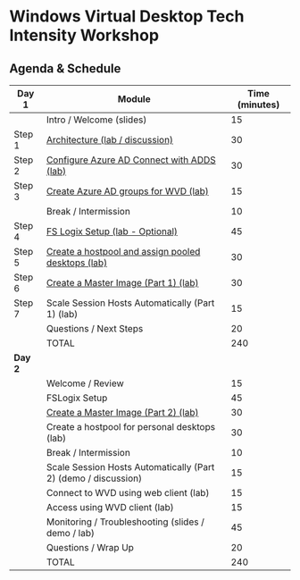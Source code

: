# Windows Virtual Desktop Tech Intensity Workshop


## Agenda & Schedule

| Day 1     | Module                                                       | Time (minutes) |
| --------- | ------------------------------------------------------------ | -------------- |
|           | Intro / Welcome (slides)                                     | 15             |
| Step 1    | [Architecture (lab / discussion)](1%20-%20Deploying%20Azure%20Infrastructure%20and%20AD%20DS.md)                          | 30             |
| Step 2    | [Configure Azure AD Connect with ADDS (lab)](2%20-%20Configuring%20Azure%20AD%20Connect%20with%20AD%20DS.md) | 30             |
| Step 3    | [Create Azure AD groups for WVD (lab)](3%20-%20Create%20Azure%20AD%20groups%20for%20WVD.md) | 15             |
|           | Break / Intermission                                         | 10             |
| Step 4    | [FS Logix Setup (lab - Optional)](4%20-%20FSLogix%20Setup.md)                              | 45             |
| Step 5    | [Create a hostpool and assign pooled desktops (lab)](5%20-%20Create%20a%20host%20pool%20and%20assign%20pooled%20remote%20apps.md) | 30             |
| Step 6    | [Create a Master Image (Part 1) (lab)](6%20-%20Create%20a%20master%20image%20for%20WVD%20Part%201.md) | 30             |
| Step 7    | Scale Session Hosts Automatically (Part 1) (lab)             | 15             |
|           | Questions / Next Steps                                       | 20             |
|           | TOTAL                                                        | 240            |
| **Day 2** |                                                              |                |
|           | Welcome / Review                                             | 15             |
|           | FSLogix Setup                                                | 45             |
|           | [Create a Master Image (Part 2) (lab)](8%20-%20Create%20a%20master%20image%20for%20WVD%20Part%202.md) | 30             |
|           | Create a hostpool for personal desktops (lab)                | 30             |
|           | Break / Intermission                                         | 10             |
|           | Scale Session Hosts Automatically (Part 2) (demo / discussion) | 15             |
|           | Connect to WVD using web client (lab)                        | 15             |
|           | Access using WVD client (lab)                                | 15             |
|           | Monitoring / Troubleshooting (slides / demo / lab)           | 45             |
|           | Questions / Wrap Up                                          | 20             |
|           | TOTAL                                                        | 240            |
